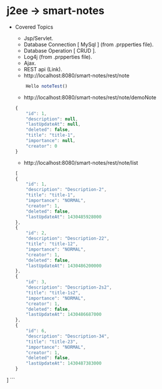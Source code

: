 # j2ee -> smart-notes
+ Covered Topics
    - Jsp/Servlet.
    - Database Connection [ MySql ] (from .prpperties file).
    - Database Operation [ CRUD ].
    - Log4j (from .prpperties file).
    - Ajax.
    - REST api (Link).
    - http://localhost:8080/smart-notes/rest/note
    ```javascript
        Hello noteTest()
    ```
    
    - http://localhost:8080/smart-notes/rest/note/demoNote
    ```javascript
    {
        "id": 1,
        "description": null,
        "lastUpdateAt": null,
        "deleted": false,
        "title": "title-1",
        "importance": null,
        "creator": 0
    }
    ```
    
    - http://localhost:8080/smart-notes/rest/note/list
    ```javascript
    [
    {
        "id": 1,
        "description": "Description-2",
        "title": "title-1",
        "importance": "NORMAL",
        "creator": 1,
        "deleted": false,
        "lastUpdateAt": 1430485928000
    },
    {
        "id": 2,
        "description": "Description-22",
        "title": "title-12",
        "importance": "NORMAL",
        "creator": 1,
        "deleted": false,
        "lastUpdateAt": 1430486200000
    },
    {
        "id": 3,
        "description": "Description-2s2",
        "title": "title-1s2",
        "importance": "NORMAL",
        "creator": 1,
        "deleted": false,
        "lastUpdateAt": 1430486687000
    },
    {
        "id": 6,
        "description": "Description-34",
        "title": "title-23",
        "importance": "NORMAL",
        "creator": 1,
        "deleted": false,
        "lastUpdateAt": 1430487383000
    }
]
    ```
    
